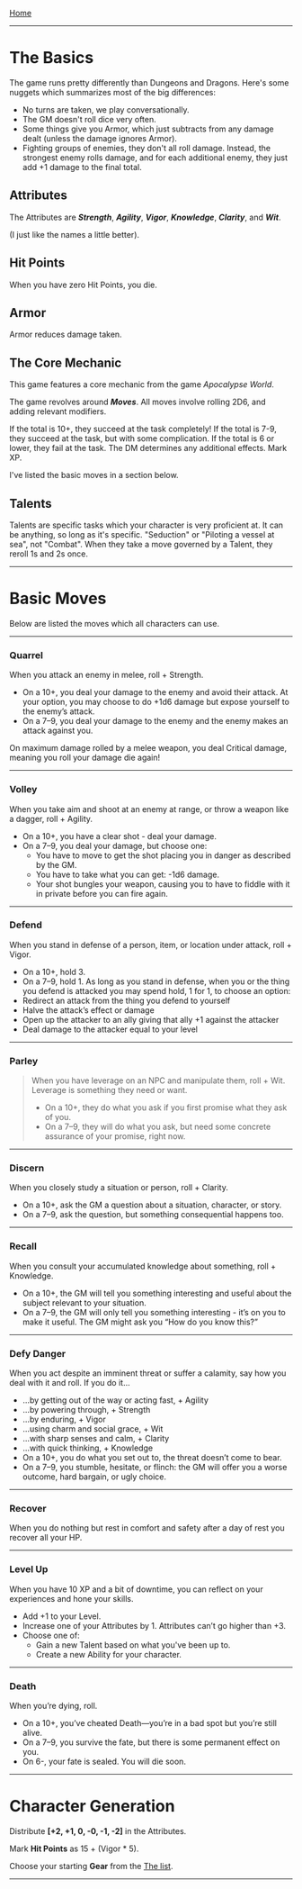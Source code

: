 
[Home](/triumph/)

---

# The Basics

The game runs pretty differently than Dungeons and Dragons.
Here's some nuggets which summarizes most of the big differences:
- No turns are taken, we play conversationally.
- The GM doesn't roll dice very often.
- Some things give you Armor, which just subtracts from any damage dealt (unless the damage ignores Armor).
- Fighting groups of enemies, they don't all roll damage. Instead, the strongest enemy rolls damage, and for each additional enemy, they just add +1 damage to the final total.

## Attributes
The Attributes are ***Strength***, ***Agility***, ***Vigor***, ***Knowledge***, ***Clarity***, and ***Wit***.

(I just like the names a little better).

## Hit Points
When you have zero Hit Points, you die.

## Armor
Armor reduces damage taken.

## The Core Mechanic
This game features a core mechanic from the game *Apocalypse World*.

The game revolves around ***Moves***. All moves involve rolling 2D6, and adding relevant modifiers.

If the total is 10+, they succeed at the task completely!
If the total is 7-9, they succeed at the task, but with some complication.
If the total is 6 or lower, they fail at the task. The DM determines any additional effects. Mark XP.

I've listed the basic moves in a section below.

## Talents
Talents are specific tasks which your character is very proficient at.
It can be anything, so long as it's specific. "Seduction" or "Piloting a vessel at sea", not "Combat".
When they take a move governed by a Talent, they reroll 1s and 2s once.

---
# Basic Moves
Below are listed the moves which all characters can use.

---
### Quarrel
When you attack an enemy in melee, roll + Strength. 
- On a 10+, you deal your damage to the enemy and avoid their attack. At your option, you may choose to do +1d6 damage but expose yourself to the enemy’s attack.
- On a 7–9, you deal your damage to the enemy and the enemy makes an attack against you.

On maximum damage rolled by a melee weapon, you deal Critical damage, meaning you roll your damage die again!

---
### Volley
When you take aim and shoot at an enemy at range, or throw a weapon like a dagger, roll + Agility.
- On a 10+, you have a clear shot - deal your damage.
- On a 7–9, you deal your damage, but choose one:
  - You have to move to get the shot placing you in danger as described by the GM.
  - You have to take what you can get: -1d6 damage.
  - Your shot bungles your weapon, causing you to have to fiddle with it in private before you can fire again.

---
### Defend
When you stand in defense of a person, item, or location under attack, roll + Vigor.
- On a 10+, hold 3.
- On a 7–9, hold 1.
As long as you stand in defense, when you or the thing you defend is attacked you may spend hold, 1 for 1, to choose an option:
- Redirect an attack from the thing you defend to yourself
- Halve the attack’s effect or damage
- Open up the attacker to an ally giving that ally +1 against the attacker
- Deal damage to the attacker equal to your level

---
### Parley
> When you have leverage on an NPC and manipulate them, roll + Wit. Leverage is something they need or want.
> - On a 10+, they do what you ask if you first promise what they ask of you.
> - On a 7–9, they will do what you ask, but need some concrete assurance of your promise, right now.

---
### Discern
When you closely study a situation or person, roll + Clarity.
- On a 10+, ask the GM a question about a situation, character, or story.
- On a 7–9, ask the question, but something consequential happens too.

---
### Recall
When you consult your accumulated knowledge about something, roll + Knowledge.
- On a 10+, the GM will tell you something interesting and useful about the subject relevant to your situation.
- On a 7–9, the GM will only tell you something interesting - it’s on you to make it useful. The GM might ask you “How do you know this?”

---
### Defy Danger
When you act despite an imminent threat or suffer a calamity, say how you deal with it and roll. If you do it…
- …by getting out of the way or acting fast, + Agility
- …by powering through, + Strength
- …by enduring, + Vigor
- …using charm and social grace, + Wit
- …with sharp senses and calm, + Clarity
- …with quick thinking, + Knowledge
- On a 10+, you do what you set out to, the threat doesn’t come to bear.
- On a 7–9, you stumble, hesitate, or flinch: the GM will offer you a worse outcome, hard bargain, or ugly choice.

---
### Recover
When you do nothing but rest in comfort and safety after a day of rest you recover all your HP.

---
### Level Up
When you have 10 XP and a bit of downtime, you can reflect on your experiences and hone your skills.
- Add +1 to your Level.
- Increase one of your Attributes by 1. Attributes can’t go higher than +3.
- Choose one of:
  - Gain a new Talent based on what you've been up to.
  - Create a new Ability for your character.

---
### Death
When you’re dying, roll.
- On a 10+, you’ve cheated Death—you’re in a bad spot but you’re still alive.
- On a 7–9, you survive the fate, but there is some permanent effect on you.
- On 6-, your fate is sealed. You will die soon.

---
# Character Generation
Distribute **[+2, +1, 0, -0, -1, -2]** in the Attributes.

Mark **Hit Points** as 15 + (Vigor * 5).

Choose your starting **Gear** from the [The list](/triumph/options/).

---
